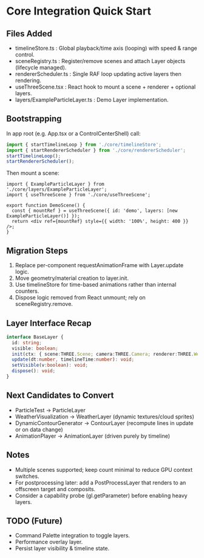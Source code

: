 # Core Integration Quick Start

## Files Added
- timelineStore.ts : Global playback/time axis (looping) with speed & range control.
- sceneRegistry.ts : Register/remove scenes and attach Layer objects (lifecycle managed).
- rendererScheduler.ts : Single RAF loop updating active layers then rendering.
- useThreeScene.tsx : React hook to mount a scene + renderer + optional layers.
- layers/ExampleParticleLayer.ts : Demo Layer implementation.

## Bootstrapping
In app root (e.g. App.tsx or a ControlCenterShell) call:
```ts
import { startTimelineLoop } from './core/timelineStore';
import { startRendererScheduler } from './core/rendererScheduler';
startTimelineLoop();
startRendererScheduler();
```
Then mount a scene:
```tsx
import { ExampleParticleLayer } from './core/layers/ExampleParticleLayer';
import { useThreeScene } from './core/useThreeScene';

export function DemoScene() {
  const { mountRef } = useThreeScene({ id: 'demo', layers: [new ExampleParticleLayer()] });
  return <div ref={mountRef} style={{ width: '100%', height: 400 }} />;
}
```

## Migration Steps
1. Replace per-component requestAnimationFrame with Layer.update logic.
2. Move geometry/material creation to layer.init.
3. Use timelineStore for time-based animations rather than internal counters.
4. Dispose logic removed from React unmount; rely on sceneRegistry.remove.

## Layer Interface Recap
```ts
interface BaseLayer {
  id: string;
  visible: boolean;
  init(ctx: { scene:THREE.Scene; camera:THREE.Camera; renderer:THREE.WebGLRenderer }): void;
  update(dt:number, timelineTime:number): void;
  setVisible(v:boolean): void;
  dispose(): void;
}
```

## Next Candidates to Convert
- ParticleTest -> ParticleLayer
- WeatherVisualization -> WeatherLayer (dynamic textures/cloud sprites)
- DynamicContourGenerator -> ContourLayer (recompute lines in update or on data change)
- AnimationPlayer -> AnimationLayer (driven purely by timeline)

## Notes
- Multiple scenes supported; keep count minimal to reduce GPU context switches.
- For postprocessing later: add a PostProcessLayer that renders to an offscreen target and composits.
- Consider a capability probe (gl.getParameter) before enabling heavy layers.

## TODO (Future)
- Command Palette integration to toggle layers.
- Performance overlay layer.
- Persist layer visibility & timeline state.
